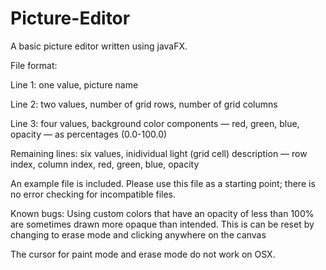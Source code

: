 # Picture-Editor
A basic picture editor written using javaFX.

File format:

Line 1: one value, picture name

Line 2: two values, number of grid rows, number of grid columns

Line 3: four values, background color components — red, green, blue, opacity — as percentages (0.0-100.0)

Remaining lines: six values, inidividual light (grid cell) description — row index, column index, red, green, blue, opacity



An example file is included. Please use this file as a starting point; there is no error checking for incompatible files.


Known bugs:
Using custom colors that have an opacity of less than 100% are sometimes drawn more opaque than intended.  This is can be reset by changing to erase mode and clicking anywhere on the canvas

The cursor for paint mode and erase mode do not work on OSX.
